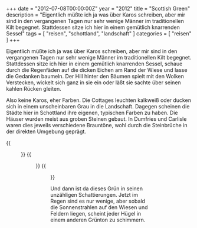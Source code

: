 +++
date = "2012-07-08T00:00:00Z"
year = "2012"
title = "Scottish Green"
description = "Eigentlich müßte ich ja was über Karos schreiben, aber mir sind in den vergangenen Tagen nur sehr wenige Männer im traditionellen Kilt begegnet. Stattdessen sitze ich hier in einem gemütlich knarrenden Sessel"
tags = [ "reisen", "schottland", "landschaft" ]
categories = [ "reisen" ]
+++

Eigentlich müßte ich ja was über Karos schreiben, aber mir sind in den vergangenen Tagen nur sehr wenige Männer im traditionellen Kilt begegnet. Stattdessen sitze ich hier in einem gemütlich knarrenden Sessel, schaue durch die Regenfäden auf die dicken Eichen am Rand der Wiese und lasse die Gedanken baumeln. Der Hill hinter den Bäumen spielt mit den Wolken Verstecken, wickelt sich ganz in sie ein oder läßt sie sachte über seinen kahlen Rücken gleiten.

Also keine Karos, eher Farben. Die Cottages leuchten kalkweiß oder ducken sich in einem unscheinbaren Grau in die Landschaft. Dagegen scheinen die Städte hier in Schottland ihre eigenen, typischen Farben zu haben. Die Häuser wurden meist aus groben Steinen gebaut. In Dumfries und Carlisle waren dies jeweils verschiedene Brauntöne, wohl durch die Steinbrüche in der direkten Umgebung geprägt.

{{<figure src="/images/2012/20120709-1141-035.jpg" title="Scottish Green I">}}
{{<figure src="/images/2012/20120709-1151-046.jpg" title="Scottish Green II">}}
{{<figure src="/images/2012/20120709-1149-042.jpg" title="Scottish Green III">}}

Und dann ist da dieses Grün in seinen unzähligen Schattierungen. Jetzt im Regen sind es nur wenige, aber sobald die Sonnenstrahlen auf den Wiesen und Feldern liegen, scheint jeder Hügel in einem anderen Grünton zu schimmern.
